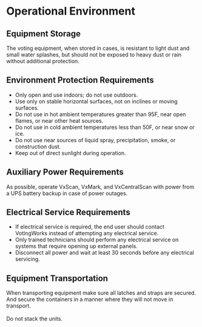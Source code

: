 # Operational Environment

## Equipment Storage

The voting equipment, when stored in cases, is resistant to light dust and small water splashes, but should not be exposed to heavy dust or rain without additional protection.

## Environment Protection Requirements

* Only open and use indoors; do not use outdoors.
* Use only on stable horizontal surfaces, not on inclines or moving surfaces.
* Do not use in hot ambient temperatures greater than 95F, near open flames, or near other heat sources.
* Do not use in cold ambient temperatures less than 50F, or near snow or ice.
* Do not use near sources of liquid spray, precipitation, smoke, or construction dust.
* Keep out of direct sunlight during operation.

## Auxiliary Power Requirements

As possible, operate VxScan, VxMark, and VxCentralScan with power from a UPS battery backup in case of power outages.

## Electrical Service Requirements&#x20;

* If electrical service is required, the end user should contact VotingWorks instead of attempting any electrical service.
* Only trained technicians should perform any electrical service on systems that require opening up external panels.
* Disconnect all power and wait at least 30 seconds before any electrical servicing.

## Equipment Transportation

When transporting equipment make sure all latches and straps are secured. And secure the containers in a manner where they will not move in transport. \
\
Do not stack the units.
